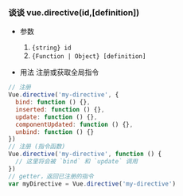 ### 谈谈 vue.directive(id,[definition])
* 参数
  1. `{string} id`
  2. `{Function | Object} [definition]`

* 用法
  注册或获取全局指令

```js
// 注册
Vue.directive('my-directive', {
  bind: function () {},
  inserted: function () {},
  update: function () {},
  componentUpdated: function () {},
  unbind: function () {}
})
// 注册 (指令函数)
Vue.directive('my-directive', function () {
  // 这里将会被 `bind` 和 `update` 调用
})
// getter，返回已注册的指令
var myDirective = Vue.directive('my-directive')
```



